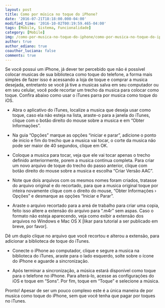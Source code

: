 ```yaml
---
layout: post
title: Como por música no toque do iPhone?
date: '2016-07-21T18:18:00.000-04:00'
modified_time: '2016-10-02T00:19:59.465-04:00'
tags: [Mobile, Sistema, Funcionalidade]
category: [Mobile]
img: /como-por-musica-no-toque-do-iphone/como-por-musica-no-toque-do-iphone.jpg
author: true
author_ediano: true
coauthor_luciana: false
comments: true
---
```


Se você possui um iPhone, já dever ter percebido que não é possível colocar musicas de sua biblioteca como toque do telefone, a forma mais simples de fazer isso é acessando a loja de toque e comprar a musica desejada, entretanto se você já tive a musicas salva em seu computador ou em seu celular, você pode recortar um trecho da musica para colocar como toque. Confira abaixo como usar o iTunes parra por musica como toque do iOS.

* Abra o aplicativo do iTunes, localize a musica que deseja usar como toque, caso ela não esteja na lista, araste-o para a janela do iTunes, clique com o botão direito do mouse sobre a musica e em “Obter Informações”.

* Na guia “Opções” marque as opções “iniciar e parar”, adicione o ponto de inicio e fim do trecho que a musica vai tocar, o corte da musica não pode ser maior de 40 segundos, clique em OK.

* Coloque a musica para tocar, veja que ele vai tocar apenas o trecho definido anteriormente, porem a musica continua completa. Para criar um novo arquivo de toque do trecho do passo anterior, clique com botão direito do mouse sobre a musica e escolha “Criar Versão AAC”.

* Note que dois arquivos com os mesmos nomes foram criados, tratasse do arquivo original e do recortado, para que a musica original toque por inteira novamente clique com o direito do mouse, “Obter Informações › Opções” e desmarque as opções “Iniciar e Parar”.

* Araste o arquivo recortado para a areá de trabalho para criar uma copia, feito isso altere a extensão do arquivo para “.m4r” sem aspas. Caso o formato não esteja aparecendo, veja como exibir a extensão dos arquivos no Windows e Mac OS X [likar para tutorial a ser publicado em breve, por favor].

Dê um duplo clique no arquivo que você recortou e alterou a extensão, para adicionar a biblioteca de toque do iTunes.

* Conecte o iPhone ao computador, clique e segure a musica na biblioteca do iTunes, araste para o lado esquerdo, solte sobre o ícone do iPhone e aguarde a sincronização.

* Após terminar a sincronização, a música estará disponível como toque para o telefone no iPhone. Para alterá-lo, acesse as configurações do iOS e toque em “Sons”. Por fim, toque em “Toque” e selecione a música.

Pronto! Apesar de ser um pouco complexo este é a única maneira de por musica como toque do iPhone, sem que você tenha que pagar por toques no iTunes.